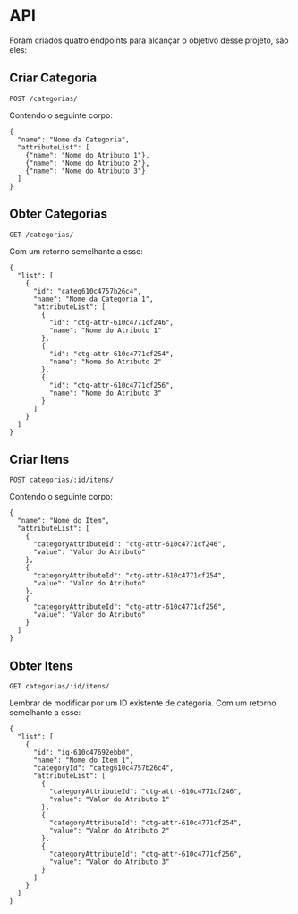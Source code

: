 # API

Foram criados quatro endpoints para alcançar o objetivo desse projeto, são eles:

## Criar Categoria

`POST /categorias/`

Contendo o seguinte corpo:

```
{
  "name": "Nome da Categoria",
  "attributeList": [
    {"name": "Nome do Atributo 1"},
    {"name": "Nome do Atributo 2"},
    {"name": "Nome do Atributo 3"}
  ]
}
```

## Obter Categorias

`GET /categorias/`

Com um retorno semelhante a esse:

```
{
  "list": [
    {
      "id": "categ610c4757b26c4",
      "name": "Nome da Categoria 1",
      "attributeList": [
        {
          "id": "ctg-attr-610c4771cf246",
          "name": "Nome do Atributo 1"
        },
        {
          "id": "ctg-attr-610c4771cf254",
          "name": "Nome do Atributo 2"
        },
        {
          "id": "ctg-attr-610c4771cf256",
          "name": "Nome do Atributo 3"
        }
      ]
    }
  ]
}
```

## Criar Itens

`POST categorias/:id/itens/`

Contendo o seguinte corpo:

```
{
  "name": "Nome do Item",
  "attributeList": [
    {
      "categoryAttributeId": "ctg-attr-610c4771cf246",
      "value": "Valor do Atributo"
    },
    {
      "categoryAttributeId": "ctg-attr-610c4771cf254",
      "value": "Valor do Atributo"
    },
    {
      "categoryAttributeId": "ctg-attr-610c4771cf256",
      "value": "Valor do Atributo"
    }
  ]
}
```

## Obter Itens

`GET categorias/:id/itens/`

Lembrar de modificar por um ID existente de categoria.
Com um retorno semelhante a esse:

```
{
  "list": [
    {
      "id": "ig-610c47692ebb0",
      "name": "Nome do Item 1",
      "categoryId": "categ610c4757b26c4",
      "attributeList": [
        {
          "categoryAttributeId": "ctg-attr-610c4771cf246",
          "value": "Valor do Atributo 1"
        },
        {
          "categoryAttributeId": "ctg-attr-610c4771cf254",
          "value": "Valor do Atributo 2"
        },
        {
          "categoryAttributeId": "ctg-attr-610c4771cf256",
          "value": "Valor do Atributo 3"
        }
      ]
    }
  ]
}
```